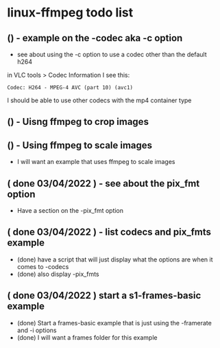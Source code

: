 # linux-ffmpeg todo list

## () - example on the -codec aka -c option
* see about using the -c option to use a codec other than the default h264

in VLC tools > Codec Information I see this:
```
Codec: H264 - MPEG-4 AVC (part 10) (avc1)
```
I should be able to use other codecs with the mp4 container type

## () - Uisng ffmpeg to crop images

## () - Using ffmpeg to scale images
* I will want an example that uses ffmpeg to scale images

## ( done 03/04/2022 ) - see about the pix_fmt option
* Have a section on the -pix_fmt option

## ( done 03/04/2022 ) - list codecs and pix_fmts example
* (done) have a script that will just display what the options are when it comes to -codecs
* (done) also display -pix_fmts

## ( done 03/04/2022 ) start a s1-frames-basic example
* (done) Start a frames-basic example that is just using the -framerate and -i options
* (done) I will want a frames folder for this example
